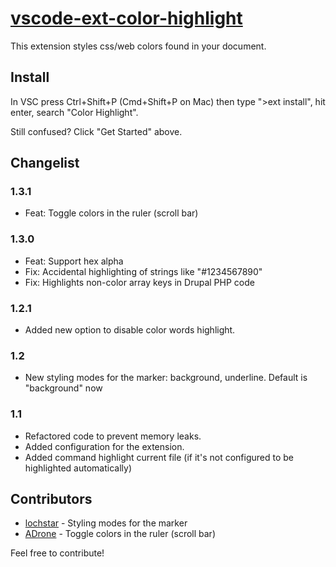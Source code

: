 # [vscode-ext-color-highlight](https://github.com/naumovs/vscode-ext-color-highlight)

This extension styles css/web colors found in your document.

## Install

In VSC press Ctrl+Shift+P (Cmd+Shift+P on Mac) then type ">ext install", hit enter, search "Color Highlight".

Still confused? Click "Get Started" above.


## Changelist

### 1.3.1
  - Feat: Toggle colors in the ruler (scroll bar)

### 1.3.0
  - Feat: Support hex alpha
  - Fix: Accidental highlighting of strings like "#1234567890"
  - Fix: Highlights non-color array keys in Drupal PHP code

### 1.2.1
  - Added new option to disable color words highlight.

### 1.2
  - New styling modes for the marker: background, underline. Default is "background" now

### 1.1
  - Refactored code to prevent memory leaks.
  - Added configuration for the extension.
  - Added command highlight current file (if it's not configured to be highlighted automatically)

## Contributors

  - [lochstar](https://github.com/lochstar) - Styling modes for the marker
  - [ADrone](https://github.com/ADrone/vscode-ext-color-highlight-compiled) - Toggle colors in the ruler (scroll bar)

Feel free to contribute!
